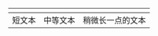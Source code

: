
| <!-- -->   | <!-- -->   | <!-- -->   |
| :------| ------: | :------: |
| 短文本 | 中等文本 | 稍微长一点的文本 |



